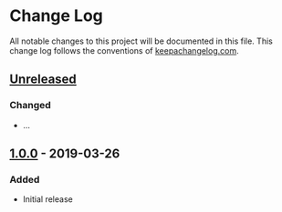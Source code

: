 # Change Log
All notable changes to this project will be documented in this file. This change log follows the conventions of [keepachangelog.com](http://keepachangelog.com/).

## [Unreleased]
### Changed
- ...

## [1.0.0] - 2019-03-26
### Added

* Initial release

[Unreleased]: https://github.com/nyrell/md-note-keeper/compare/1.0.0...HEAD
[1.0.0]: https://github.com/nyrell/md-note-keeper/releases/tag/1.0.0
